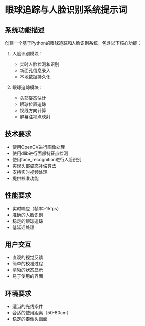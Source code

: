 # 眼球追踪与人脸识别系统提示词

## 系统功能描述
创建一个基于Python的眼球追踪和人脸识别系统，包含以下核心功能：

1. 人脸识别模块：
   - 实时人脸检测和识别
   - 新面孔信息录入
   - 本地数据持久化

2. 眼球追踪模块：
   - 头部姿态估计
   - 眼球位置追踪
   - 视线方向计算
   - 屏幕注视点映射

## 技术要求
- 使用OpenCV进行图像处理
- 使用dlib进行面部特征点检测
- 使用face_recognition进行人脸识别
- 实现头部姿态补偿算法
- 支持实时视频处理
- 提供校准功能

## 性能要求
- 实时响应（帧率>15fps）
- 准确的人脸识别
- 稳定的眼球追踪
- 低延迟处理

## 用户交互
- 直观的视觉反馈
- 简单的校准过程
- 清晰的状态显示
- 易于使用的界面

## 环境要求
- 适当的光线条件
- 合适的使用距离（50-80cm）
- 稳定的摄像头画面 